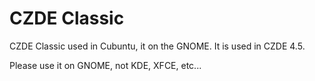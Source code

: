 # CZDE Classic
CZDE Classic used in Cubuntu, it on the GNOME. It is used in CZDE 4.5.

Please use it on GNOME, not KDE, XFCE, etc...

